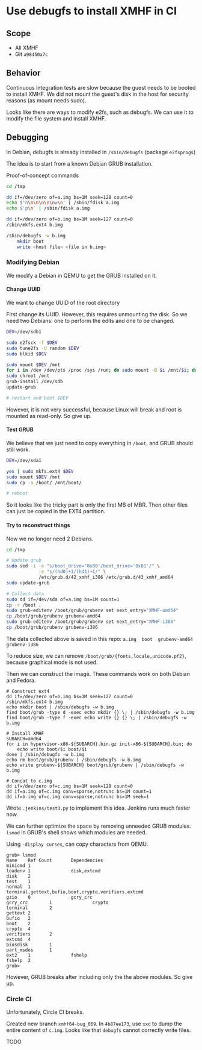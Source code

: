 # Use debugfs to install XMHF in CI

## Scope
* All XMHF
* Git `a98450a7c`

## Behavior

Continuous integration tests are slow because the guest needs to be booted to
install XMHF. We did not mount the guest's disk in the host for security
reasons (as mount needs sudo).

Looks like there are ways to modify e2fs, such as debugfs. We can use it to
modify the file system and install XMHF.

## Debugging

In Debian, debugfs is already installed in `/sbin/debugfs` (package `e2fsprogs`)

The idea is to start from a known Debian GRUB installation.

Proof-of-concept commands
```sh
cd /tmp

dd if=/dev/zero of=a.img bs=1M seek=128 count=0
echo $'n\n\n\n\n\nw\n' | /sbin/fdisk a.img
echo $'p\n' | /sbin/fdisk a.img

dd if=/dev/zero of=b.img bs=1M seek=127 count=0
/sbin/mkfs.ext4 b.img

/sbin/debugfs -w b.img
	mkdir boot
	write <host file> <file in b.img>
```

### Modifying Debian

We modify a Debian in QEMU to get the GRUB installed on it.

#### Change UUID

We want to change UUID of the root directory

First change its UUID. However, this requires unmounting the disk. So we need
two Debians: one to perform the edits and one to be changed.

```sh
DEV=/dev/sdb1

sudo e2fsck -f $DEV
sudo tune2fs -U random $DEV
sudo blkid $DEV

sudo mount $DEV /mnt
for i in /dev /dev/pts /proc /sys /run; do sudo mount -B $i /mnt/$i; done
sudo chroot /mnt
grub-install /dev/sdb
update-grub

# restart and boot $DEV
```

However, it is not very successful, because Linux will break and root is
mounted as read-only. So give up.

#### Test GRUB

We believe that we just need to copy everything in `/boot`, and GRUB should
still work.

```sh
DEV=/dev/sda1

yes | sudo mkfs.ext4 $DEV
sudo mount $DEV /mnt
sudo cp -a /boot/ /mnt/boot/

# reboot
```

So it looks like the tricky part is only the first MB of MBR. Then other files
can just be copied in the EXT4 partition.

#### Try to reconstruct things

Now we no longer need 2 Debians.

```sh
cd /tmp

# Update grub
sudo sed -i -e "s/boot_drive='0x80'/boot_drive='0x81'/" \
			-e "s/(hd0)+1/(hd1)+1/" \
			/etc/grub.d/42_xmhf_i386 /etc/grub.d/43_xmhf_amd64
sudo update-grub

# Collect data
sudo dd if=/dev/sda of=a.img bs=1M count=1
cp -r /boot .
sudo grub-editenv /boot/grub/grubenv set next_entry="XMHF-amd64"
cp /boot/grub/grubenv grubenv-amd64
sudo grub-editenv /boot/grub/grubenv set next_entry="XMHF-i386"
cp /boot/grub/grubenv grubenv-i386
```

The data collected above is saved in this repo:
`a.img  boot  grubenv-amd64  grubenv-i386`

To reduce size, we can remove `/boot/grub/{fonts,locale,unicode.pf2}`, because
graphical mode is not used.

Then we can construct the image. These commands work on both Debian and Fedora.

```
# Construct ext4
dd if=/dev/zero of=b.img bs=1M seek=127 count=0
/sbin/mkfs.ext4 b.img
echo mkdir boot | /sbin/debugfs -w b.img
find boot/grub -type d -exec echo mkdir {} \; | /sbin/debugfs -w b.img
find boot/grub -type f -exec echo write {} {} \; | /sbin/debugfs -w b.img

# Install XMHF
SUBARCH=amd64
for i in hypervisor-x86-${SUBARCH}.bin.gz init-x86-${SUBARCH}.bin; do
    echo write boot/$i boot/$i
done | /sbin/debugfs -w b.img
echo rm boot/grub/grubenv | /sbin/debugfs -w b.img
echo write grubenv-${SUBARCH} boot/grub/grubenv | /sbin/debugfs -w b.img

# Concat to c.img
dd if=/dev/zero of=c.img bs=1M seek=128 count=0
dd if=a.img of=c.img conv=sparse,notrunc bs=1M count=1 
dd if=b.img of=c.img conv=sparse,notrunc bs=1M seek=1
```

Wrote `.jenkins/test3.py` to implement this idea. Jenkins runs much faster now.

We can further optimize the space by removing unneeded GRUB modules. `lsmod`
in GRUB's shell shows which modules are needed.

Using `-display curses`, can copy characters from QEMU.

```
grub> lsmod
Name    Ref Count       Dependencies
minicmd 1
loadenv 1               disk,extcmd
disk    2
test    1
normal  1               terminal,gettext,bufio,boot,crypto,verifiers,extcmd
gzio    0               gcry_crc
gcry_crc        1               crypto
terminal        2
gettext 2
bufio   2
boot    2
crypto  4
verifiers       2
extcmd  4
biosdisk        1
part_msdos      1
ext2    1               fshelp
fshelp  2
grub> 
```

However, GRUB breaks after including only the the above modules. So give up.

### Circle CI

Unfortunately, Circle CI breaks.

Created new branch `xmhf64-bug_069`. In `4b87ee173`, use `xxd` to dump the
entire content of `c.img`. Looks like that `debugfs` cannot correctly write
files.

TODO
